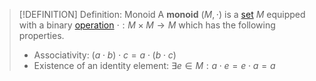 >[!DEFINITION] Definition: Monoid
>A **monoid** $(M, \cdot)$ is a [set](../Set%20Theory/Set.md) $M$ equipped with a binary [operation](../Analysis/Functions/Function.md) $\cdot: M \times M \to M$ which has the following properties.
>- Associativity: $(a \cdot b) \cdot c = a \cdot (b \cdot c)$
>- Existence of an identity element: $\exists e \in M: a \cdot e = e \cdot a = a$